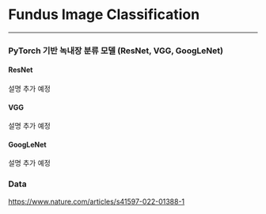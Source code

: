 # Fundus Image Classification

---

### PyTorch 기반 녹내장 분류 모델 (ResNet, VGG, GoogLeNet)

#### ResNet
설명 추가 예정

#### VGG
설명 추가 예정

#### GoogLeNet
설명 추가 예정

### Data
https://www.nature.com/articles/s41597-022-01388-1
